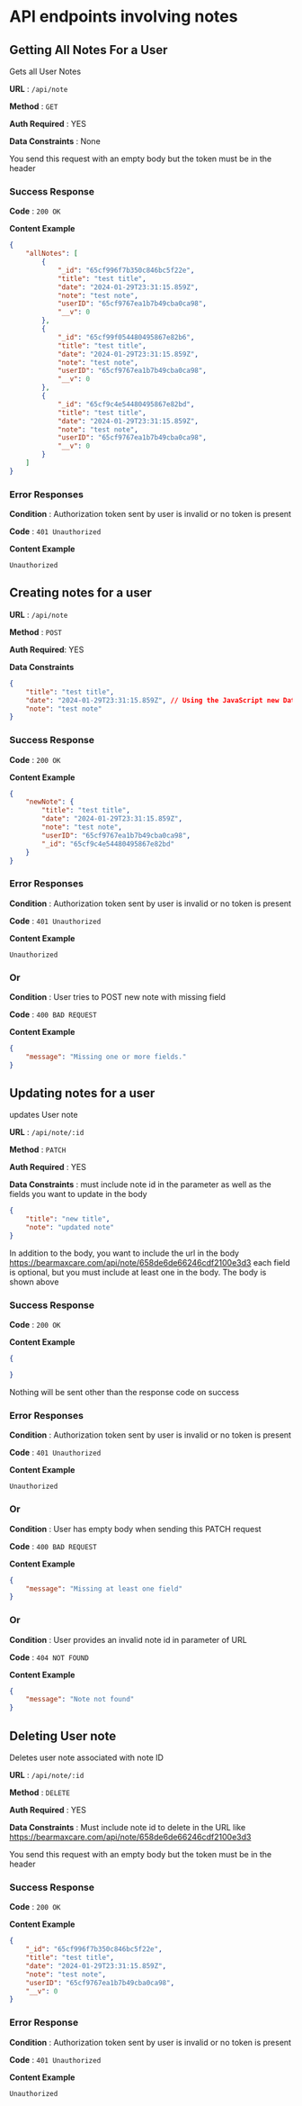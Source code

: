 # API endpoints involving notes

## Getting All Notes For a User

Gets all User Notes

**URL** : `/api/note`

**Method** : `GET`

**Auth Required** : YES

**Data Constraints** : None

You send this request with an empty body but the token must be in the header

### Success Response

**Code** : `200 OK`

**Content Example**

```json
{
    "allNotes": [
        {
            "_id": "65cf996f7b350c846bc5f22e",
            "title": "test title",
            "date": "2024-01-29T23:31:15.859Z",
            "note": "test note",
            "userID": "65cf9767ea1b7b49cba0ca98",
            "__v": 0
        },
        {
            "_id": "65cf99f054480495867e82b6",
            "title": "test title",
            "date": "2024-01-29T23:31:15.859Z",
            "note": "test note",
            "userID": "65cf9767ea1b7b49cba0ca98",
            "__v": 0
        },
        {
            "_id": "65cf9c4e54480495867e82bd",
            "title": "test title",
            "date": "2024-01-29T23:31:15.859Z",
            "note": "test note",
            "userID": "65cf9767ea1b7b49cba0ca98",
            "__v": 0
        }
    ]
}
```

### Error Responses

**Condition** : Authorization token sent by user is invalid or no token is present

**Code** : `401 Unauthorized`

**Content Example**

```
Unauthorized
```

## Creating notes for a user

**URL** : `/api/note`

**Method** : `POST`

**Auth Required**: YES

**Data Constraints**

```json
{
    "title": "test title",
    "date": "2024-01-29T23:31:15.859Z", // Using the JavaScript new Date() object
    "note": "test note"
}
```

### Success Response

**Code** : `200 OK`

**Content Example**

```json
{
    "newNote": {
        "title": "test title",
        "date": "2024-01-29T23:31:15.859Z",
        "note": "test note",
        "userID": "65cf9767ea1b7b49cba0ca98",
        "_id": "65cf9c4e54480495867e82bd"
    }
}
```

### Error Responses

**Condition** : Authorization token sent by user is invalid or no token is present

**Code** : `401 Unauthorized`

**Content Example**

```
Unauthorized
```

### Or

**Condition** : User tries to POST new note with missing field

**Code** : `400 BAD REQUEST`

**Content Example**

```json
{
    "message": "Missing one or more fields."
}
```

## Updating notes for a user

updates User note

**URL** : `/api/note/:id`

**Method** : `PATCH`

**Auth Required** : YES

**Data Constraints** : must include note id in the parameter as well as the fields you want to update in the body

```json
{
    "title": "new title",
    "note": "updated note"
}
```

In addition to the body, you want to include the url in the body https://bearmaxcare.com/api/note/658de6de66246cdf2100e3d3
each field is optional, but you must include at least one in the body. The body is shown above

### Success Response

**Code** : `200 OK`

**Content Example**

```json
{

}
```

Nothing will be sent other than the response code on success

### Error Responses

**Condition** : Authorization token sent by user is invalid or no token is present

**Code** : `401 Unauthorized`

**Content Example**

```
Unauthorized
```

### Or

**Condition** : User has empty body when sending this PATCH request 

**Code** : `400 BAD REQUEST`

**Content Example**

```json
{
    "message": "Missing at least one field"
}
```

### Or

**Condition** : User provides an invalid note id in parameter of URL

**Code** : `404 NOT FOUND`

**Content Example**

```json
{
    "message": "Note not found"
}
```

## Deleting User note

Deletes user note associated with note ID

**URL** : `/api/note/:id`

**Method** : `DELETE`

**Auth Required** : YES

**Data Constraints** : Must include note id to delete in the URL like https://bearmaxcare.com/api/note/658de6de66246cdf2100e3d3

You send this request with an empty body but the token must be in the header 

### Success Response

**Code** : `200 OK`

**Content Example**

```json
{
    "_id": "65cf996f7b350c846bc5f22e",
    "title": "test title",
    "date": "2024-01-29T23:31:15.859Z",
    "note": "test note",
    "userID": "65cf9767ea1b7b49cba0ca98",
    "__v": 0
}
```

### Error Response

**Condition** : Authorization token sent by user is invalid or no token is present

**Code** : `401 Unauthorized`

**Content Example**

```
Unauthorized
```